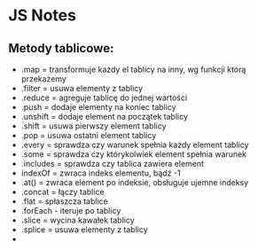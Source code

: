 # JS Notes

## Metody tablicowe:
- .map = transformuje każdy el tablicy na inny, wg funkcji którą przekażemy
- .filter = usuwa elementy z tablicy
- .reduce = agreguje tablicę do jednej wartości
- .push = dodaje elementy na koniec tablicy
- .unshift = dodaje element na początek tablicy
- .shift = usuwa pierwszy element tablicy
- .pop = usuwa ostatni element tablicy
- .every = sprawdza czy warunek spełnia każdy element tablicy
- .some = sprawdza czy którykolwiek element spełnia warunek
- .includes = sprawdza czy tablica zawiera element
- indexOf = zwraca indeks elementu, bądź -1
- .at() = zwraca element po indeksie, obsługuje ujemne indeksy
- .concat = łączy tablice
- .flat = spłaszcza tablice
- .forEach - iteruje po tablicy
- .slice = wycina kawałek tablicy
- .splice = usuwa elementy z tablicy
- 